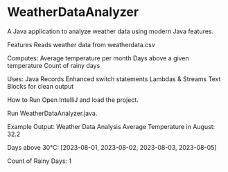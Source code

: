 # WeatherDataAnalyzer
A Java application to analyze weather data using modern Java features.

Features
Reads weather data from weatherdata.csv

Computes:
Average temperature per month
Days above a given temperature
Count of rainy days

Uses:
Java Records
Enhanced switch statements
Lambdas & Streams
Text Blocks for clean output

How to Run
Open IntelliJ and load the project.

Run WeatherDataAnalyzer.java.

Example Output:
Weather Data Analysis
Average Temperature in August: 32.2

Days above 30°C: [2023-08-01, 2023-08-02, 2023-08-03, 2023-08-05]

Count of Rainy Days: 1
